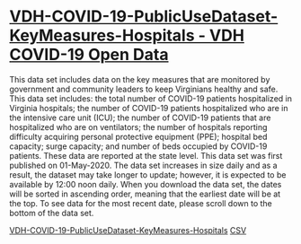 # [VDH-COVID-19-PublicUseDataset-KeyMeasures-Hospitals - VDH COVID-19 Open Data](https://data.virginia.gov/Government/VDH-COVID-19-PublicUseDataset-KeyMeasures-Hospital/28wk-762y)

This data set includes data on the key measures that are monitored by government and community leaders to keep Virginians healthy and safe. This data set includes: the total number of COVID-19 patients hospitalized in Virginia hospitals; the number of COVID-19 patients hospitalized who are in the intensive care unit (ICU); the number of COVID-19 patients that are hospitalized who are on ventilators; the number of hospitals reporting difficulty acquiring personal protective equipment (PPE); hospital bed capacity; surge capacity; and number of beds occupied by COVID-19 patients. These data are reported at the state level. This data set was first published on 01-May-2020. The data set increases in size daily and as a result, the dataset may take longer to update; however, it is expected to be available by 12:00 noon daily. When you download the data set, the dates will be sorted in ascending order, meaning that the earliest date will be at the top. To see data for the most recent date, please scroll down to the bottom of the data set.

[VDH-COVID-19-PublicUseDataset-KeyMeasures-Hospitals](https://data.virginia.gov/Government/VDH-COVID-19-PublicUseDataset-KeyMeasures-Hospital/28wk-762y)
[CSV](https://data.virginia.gov/api/views/28wk-762y/rows.csv?accessType=DOWNLOAD)